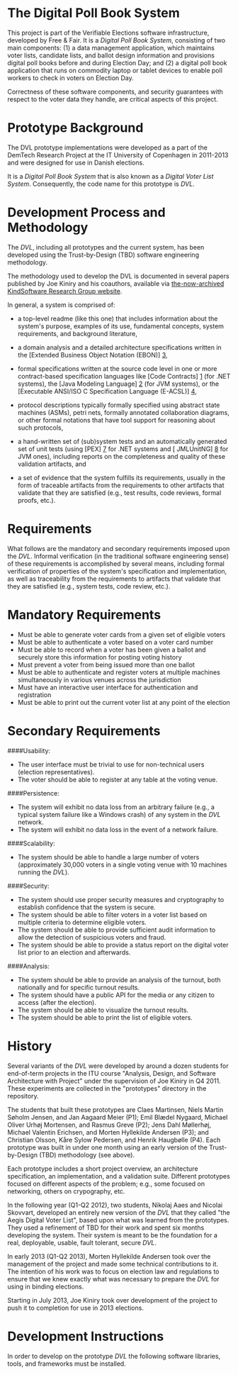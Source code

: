 The Digital Poll Book System
===

This project is part of the Verifiable Elections software
infrastructure, developed by Free & Fair. It is a *Digital
Poll Book System*, consisting of two main components: (1) a data
management application, which maintains voter lists, candidate lists,
and ballot design information and provisions digital poll books before
and during Election Day; and (2) a digital poll book application that
runs on commodity laptop or tablet devices to enable poll workers to
check in voters on Election Day.

Correctness of these software components, and security guarantees with
respect to the voter data they handle, are critical aspects of this
project.

Prototype Background
===

The DVL prototype implementations were developed as a part of the DemTech
Research Project at the IT University of Copenhagen in 2011-2013 and were designed for use in Danish elections.

It is a *Digital Poll Book System* that is also known as a *Digital Voter List
System*.  Consequently, the code name for this prototype is *DVL*.


Development Process and Methodology
===

The *DVL*, including all prototypes and the current system, has been
developed using the Trust-by-Design (TBD) software engineering
methodology.

The methodology used to develop the DVL is documented in several
papers published by Joe Kiniry and his coauthors, available via
[the-now-archived KindSoftware Research Group website](https://web.archive.org/web/20240726051543/https://www.kindsoftware.com/).

In general, a system is comprised of:

* a top-level readme (like this one) that includes information about
  the system's purpose, examples of its use, fundamental concepts,
  system requirements, and background literature,

* a domain analysis and a detailed architecture specifications written
  in the [Extended Business Object Notation (EBON)] [3],

* formal specifications written at the source code level in one or
  more contract-based specification languages like [Code Contracts] [1]
  (for .NET systems), the [Java Modeling Language] [2] (for JVM
  systems), or the [Executable ANSI/ISO C Specification Language
  (E-ACSL)] [4],

* protocol descriptions typically formally specified using abstract
  state machines (ASMs), petri nets, formally annotated collaboration
  diagrams, or other formal notations that have tool support for
  reasoning about such protocols,

* a hand-written set of (sub)system tests and an automatically
  generated set of unit tests (using [PEX] [7] for .NET systems and
  [ JMLUnitNG] [8] for JVM ones), including reports on the completeness
  and quality of these validation artifacts, and

* a set of evidence that the system fulfills its requirements, usually
  in the form of traceable artifacts from the requirements to other
  artifacts that validate that they are satisfied (e.g., test results,
  code reviews, formal proofs, etc.).

Requirements
===

What follows are the mandatory and secondary requirements imposed upon
the *DVL*.  Informal verification (in the traditional software
engineering sense) of these requirements is accomplished by several
means, including formal verification of properties of the system's
specification and implementation, as well as traceability from the
requirements to artifacts that validate that they are satisfied (e.g.,
system tests, code review, etc.).

Mandatory Requirements
==

* Must be able to generate voter cards from a given set of eligible
  voters
* Must be able to authenticate a voter based on a voter card number
* Must be able to record when a voter has been given a ballot and
  securely store this information for posting voting history
* Must prevent a voter from being issued more than one ballot
* Must be able to authenticate and register voters at multiple
  machines simultaneously in various venues across the jurisdiction
* Must have an interactive user interface for authentication and
  registration
* Must be able to print out the current voter list at any point of the
  election

Secondary Requirements
==

####Usability:

* The user interface must be trivial to use for non-technical users
  (election representatives).
* The voter should be able to register at any table at the voting
  venue.

####Persistence:

* The system will exhibit no data loss from an arbitrary failure
  (e.g., a typical system failure like a Windows crash) of any system
  in the *DVL* network.
* The system will exhibit no data loss in the event of a network
  failure.

####Scalability:

* The system should be able to handle a large number of voters
  (approximately 30,000 voters in a single voting venue with 10
  machines running the *DVL*).

####Security:

* The system should use proper security measures and cryptography to
  establish confidence that the system is secure.
* The system should be able to filter voters in a voter list based on
  multiple criteria to determine eligible voters.
* The system should be able to provide sufficient audit information to
  allow the detection of suspicious voters and fraud.
* The system should be able to provide a status report on the digital
  voter list prior to an election and afterwards.

####Analysis:

* The system should be able to provide an analysis of the turnout,
  both nationally and for specific turnout results.
* The system should have a public API for the media or any citizen to
  access (after the election).
* The system should be able to visualize the turnout results.
* The system should be able to print the list of eligible voters.

History
===

Several variants of the *DVL* were developed by around a dozen
students for end-of-term projects in the ITU course "Analysis, Design,
and Software Architecture with Project" under the supervision of Joe
Kiniry in Q4 2011.  These experiments are collected in the
"prototypes" directory in the repository.

The students that built these prototypes are Claes Martinsen, Niels
Martin Søholm Jensen, and Jan Aagaard Meier (P1); Emil Blædel Nygaard,
Michael Oliver Urhøj Mortensen, and Rasmus Greve (P2); Jens Dahl
Møllerhøj, Michael Valentin Erichsen, and Morten Hyllekilde Andersen
(P3); and Christian Olsson, Kåre Sylow Pedersen, and Henrik Haugbølle
(P4).  Each prototype was built in under one month using an early
version of the Trust-by-Design (TBD) methodology (see above).

Each prototype includes a short project overview, an architecture
specification, an implementation, and a validation suite.  Different
prototypes focused on different aspects of the problem; e.g., some
focused on networking, others on crypography, etc.

In the following year (Q1-Q2 2012), two students, Nikolaj Aaes and
Nicolai Skovvart, developed an entirely new version of the *DVL* that
they called "the Aegis Digital Voter List", based upon what was learned
from the prototypes.  They used a refinement of TBD for their work and
spent six months developing the system.  Their system is meant to be
the foundation for a real, deployable, usable, fault tolerant, secure
*DVL*.

In early 2013 (Q1-Q2 2013), Morten Hyllekilde Andersen took over the
management of the project and made some technical contributions to it.
The intention of his work was to focus on election law and regulations
to ensure that we knew exactly what was necessary to prepare the
*DVL* for using in binding elections.

Starting in July 2013, Joe Kiniry took over development of the project
to push it to completion for use in 2013 elections.

Development Instructions
===

In order to develop on the prototype *DVL* the following software
libraries, tools, and frameworks must be installed.

[1]: http://research.microsoft.com/en-us/projects/contracts/  "Code Contracts library for .NET"

[2]: http://www.jmlspecs.org/  "Java Modeling Language (JML)"

[3]: http://bon-method.com/  "The Business Object Notation"

[4]: http://frama-c.com/ "The Executable ANSI/ISO C Specification Language"

[5]: http://sourceforge.net/projects/sqlite-dotnet2/ "The ADO.NET 2.0 Provider for SQLLite"

[6]: http://get.adobe.com/reader/ "Adobe Acrobat Reader"

[7]: http://research.microsoft.com/en-us/projects/pex/  "PEX"

[8]: http://formalmethods.insttech.washington.edu/software/jmlunitng/ "JMLUnitNG"
